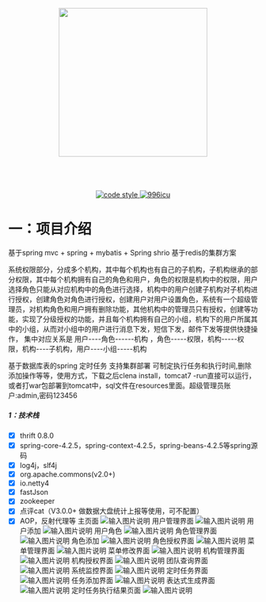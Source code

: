  <p align="center">
  <img src="https://images.gitee.com/uploads/images/2020/1214/160547_0ff80ac0_536094.png" width="300">
  <br><br><br><br><br>
  <a href="https://www.apache.org/licenses/LICENSE-2.0" align="center">
    <img alt="code style" src="https://img.shields.io/badge/license-Apache%202-4EB1BA.svg?style=flat-square">
  </a>
  <a href="https://github.com/996icu/996.ICU/blob/master/LICENSE" align="center">
    <img alt="996icu" src="https://img.shields.io/badge/license-NPL%20(The%20996%20Prohibited%20License)-blue.svg">
  </a>
</p>

# 一：项目介绍
基于spring mvc + spring + mybatis + Spring shrio 基于redis的集群方案

系统权限部分，分成多个机构，其中每个机构也有自己的子机构，子机构继承的部分权限，其中每个机构拥有自己的角色和用户，角色的权限是机构中的权限，用户选择角色只能从对应机构中的角色进行选择，机构中的用户创建子机构对子机构进行授权，创建角色对角色进行授权，创建用户对用户设置角色，系统有一个超级管理员，对机构角色和用户拥有删除功能，其他机构中的管理员只有授权，创建等功能，实现了分级授权的功能，并且每个机构拥有自己的小组，机构下的用户所属其中的小组，从而对小组中的用户进行消息下发，短信下发，邮件下发等提供快捷操作， 集中对应关系是  用户----角色------机构 ，角色-----权限，机构-----权限，机构----子机构，用户----小组-----机构

基于数据库表的spring 定时任务 支持集群部署 可制定执行任务和执行时间,删除添加操作等等，使用方式，下载之后clena install，tomcat7 -run直接可以运行，或者打war包部署到tomcat中，sql文件在resources里面。超级管理员账户:admin,密码123456

##### 1：技术栈
- [x] thrift 0.8.0
- [x] spring-core-4.2.5，spring-context-4.2.5，spring-beans-4.2.5等spring源码
- [x] log4j，slf4j
- [x] org.apache.commons(v2.0+)
- [x] io.netty4
- [x] fastJson
- [x] zookeeper
- [x] 点评cat（V3.0.0+ 做数据大盘统计上报等使用，可不配置）
- [x] AOP，反射代理等
主页面
![输入图片说明](https://images.gitee.com/uploads/images/2020/0521/150716_694facf8_536094.png "屏幕截图.png")
用户管理界面
![输入图片说明](https://images.gitee.com/uploads/images/2020/0521/150743_35bff318_536094.png "屏幕截图.png")
用户添加
![输入图片说明](https://images.gitee.com/uploads/images/2020/0521/150813_5e4be1c7_536094.png "屏幕截图.png")
用户角色
![输入图片说明](https://images.gitee.com/uploads/images/2020/0521/150957_cfed169d_536094.png "屏幕截图.png")
角色管理界面
![输入图片说明](https://images.gitee.com/uploads/images/2020/0521/151026_aa36addb_536094.png "屏幕截图.png")
角色添加
![输入图片说明](https://images.gitee.com/uploads/images/2020/0521/151041_944797f2_536094.png "屏幕截图.png")
角色授权界面
![输入图片说明](https://images.gitee.com/uploads/images/2020/0521/151103_958af8b4_536094.png "屏幕截图.png")
菜单管理界面
![输入图片说明](https://images.gitee.com/uploads/images/2020/0521/151225_0c721ffb_536094.png "屏幕截图.png")
菜单修改界面
![输入图片说明](https://images.gitee.com/uploads/images/2020/0521/151312_cd1efa79_536094.png "屏幕截图.png")
机构管理界面
![输入图片说明](https://images.gitee.com/uploads/images/2020/0521/151337_038bfdff_536094.png "屏幕截图.png")
机构授权界面
![输入图片说明](https://images.gitee.com/uploads/images/2020/0521/151413_f84f2bef_536094.png "屏幕截图.png")
团队查询界面
![输入图片说明](https://images.gitee.com/uploads/images/2020/0521/151435_d7d1c1b0_536094.png "屏幕截图.png")
系统监控界面
![输入图片说明](https://images.gitee.com/uploads/images/2020/0521/151510_b3518a2b_536094.png "屏幕截图.png")
定时任务界面
![输入图片说明](https://images.gitee.com/uploads/images/2020/0521/151535_ad0ccc38_536094.png "屏幕截图.png")
任务添加界面
![输入图片说明](https://images.gitee.com/uploads/images/2020/0521/151556_57aa3968_536094.png "屏幕截图.png")
表达式生成界面
![输入图片说明](https://images.gitee.com/uploads/images/2020/0521/151619_a9373b5b_536094.png "屏幕截图.png")
定时任务执行结果页面
![输入图片说明](https://images.gitee.com/uploads/images/2020/0521/151652_c14a4722_536094.png "屏幕截图.png")